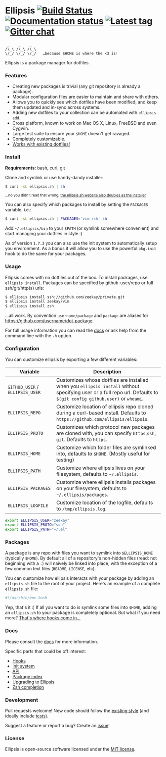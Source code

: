 # Ellipsis [![Build Status][travis-image]][travis-url] [![Documentation status][docs-image]][docs-url] [![Latest tag][tag-image]][tag-url] [![Gitter chat][gitter-image]][gitter-url]

```
 _    _    _
/\_\ /\_\ /\_\
\/_/ \/_/ \/_/   …because $HOME is where the <3 is!
```

Ellipsis is a package manager for dotfiles.

### Features
- Creating new packages is trivial (any git repository is already a package).
- Modular configuration files are easier to maintain and share with others.
- Allows you to quickly see which dotfiles have been modified, and keep them
  updated and in-sync across systems.
- Adding new dotfiles to your collection can be automated with `ellipsis add`.
- Cross platform, known to work on Mac OS X, Linux, FreeBSD and even Cygwin.
- Large test suite to ensure your `$HOME` doesn't get ravaged.
- Completely customizable.
- [Works with existing dotfiles!][docs-upgrading]

### Install
**Requirements:** bash, curl, git

Clone and symlink or use handy-dandy installer:

```bash
$ curl -sL ellipsis.sh | sh
```

<sup>...no you didn't read that wrong, [the ellipsis.sh website also doubles as the installer][installer]</sup>

You can also specify which packages to install by setting the `PACKAGES` variable, i.e.:

```bash
$ curl -sL ellipsis.sh | PACKAGES='vim zsh' sh
```

Add `~/.ellipsis/bin` to your `$PATH` (or symlink somewhere convenient) and
start managing your dotfiles in style :)

As of version `1.7.3` you can also use the init system to automatically setup
you environment. As a bonus it will allow you to use the powerful `pkg.init`
hook to do the same for your packages.

### Usage
Ellipsis comes with no dotfiles out of the box. To install packages, use
`ellipsis install`. Packages can be specified by github-user/repo or full
ssh/git/http(s) urls:

```bash
$ ellipsis install ssh://github.com/zeekay/private.git
$ ellipsis install zeekay/vim
$ ellipsis install zsh
```

...all work. By convention `username/package` and `package` are aliases for
https://github.com/username/dot-package.

For full usage information you can read the [docs][docs-usage] or ask help from
the command line with the `-h` option.

### Configuration
You can customize ellipsis by exporting a few different variables:

| Variable                        | Description                                                                                                                                                          |
|---------------------------------|----------------------------------------------------------------------------------------------------------------------------------------------------------------------|
| `GITHUB_USER` / `ELLIPSIS_USER` | Customizes whose dotfiles are installed when you `ellipsis install` without specifying user or a full repo url. Defaults to `$(git config github.user)` or `whoami`. |
| `ELLIPSIS_REPO`                 | Customize location of ellipsis repo cloned during a curl-based install. Defaults to `https://github.com/ellipsis/ellipsis`.                                          |
| `ELLIPSIS_PROTO`                | Customizes which protocol new packages are cloned with, you can specify `https`,`ssh`, `git`. Defaults to `https`.                                                   |
| `ELLIPSIS_HOME`                 | Customize which folder files are symlinked into, defaults to `$HOME`. (Mostly useful for testing)                                                                    |
| `ELLIPSIS_PATH`                 | Customize where ellipsis lives on your filesystem, defaults to `~/.ellipsis`.                                                                                        |
| `ELLIPSIS_PACKAGES`             | Customize where ellipsis installs packages on your filesystem, defaults to `~/.ellipsis/packages`.                                                                   |
| `ELLIPSIS_LOGFILE`              | Customize location of the logfile, defaults to `/tmp/ellipsis.log`.                                                                                                  |

```bash
export ELLIPSIS_USER="zeekay"
export ELLIPSIS_PROTO="ssh"
export ELLIPSIS_PATH="~/.el"
```

### Packages
A package is any repo with files you want to symlink into `$ELLIPSIS_HOME`
(typically `$HOME`). By default all of a repository's non-hidden files (read:
not beginning with a `.`) will naively be linked into place, with the exception
of a few common text files (`README`, `LICENSE`, etc).

You can customize how ellipsis interacts with your package by adding an
`ellipsis.sh` file to the root of your project. Here's an example of a complete
`ellipsis.sh` file:

```bash
#!/usr/bin/env bash
```

Yep, that's it :) If all you want to do is symlink some files into `$HOME`,
adding an `ellipsis.sh` to your package is completely optional. But what if you
need more? [That's where hooks come in...][docs-hooks]

### Docs
Please consult the [docs][docs-url] for more information.

Specific parts that could be off interest:
- [Hooks][docs-hooks]
- [Init system][docs-init]
- [API][docs-api]
- [Package index][docs-pkgindex]
- [Upgrading to Ellipsis][docs-upgrading]
- [Zsh completion][docs-completion]

### Development
Pull requests welcome! New code should follow the [existing style][style-guide]
(and ideally include [tests][bats]).

Suggest a feature or report a bug? Create an [issue][issues]!

### License
Ellipsis is open-source software licensed under the [MIT license][mit-license].

[travis-image]: https://img.shields.io/travis/ellipsis/ellipsis.svg
[travis-url]:   https://travis-ci.org/ellipsis/ellipsis
[docs-image]:   https://readthedocs.org/projects/ellipsis/badge/?version=master
[docs-url]:     http://docs.ellipsis.sh
[tag-image]:    https://img.shields.io/github/tag/ellipsis/ellipsis.svg
[tag-url]:      https://github.com/ellipsis/ellipsis/tags
[gitter-image]: https://badges.gitter.im/ellipsis/ellipsis.svg
[gitter-url]:   https://gitter.im/ellipsis/ellipsis

[docs-installation]:    http://docs.ellipsis.sh/install
[docs-usage]:           http://docs.ellipsis.sh/usage
[docs-packages]:        http://docs.ellipsis.sh/packages
[docs-hooks]:           http://docs.ellipsis.sh/hooks
[docs-init]:            http://docs.ellipsis.sh/init
[docs-api]:             http://docs.ellipsis.sh/api
[docs-pkgindex]:        http://docs.ellipsis.sh/pkgindex
[docs-upgrading]:       http://docs.ellipsis.sh/upgrading
[docs-completion]:      http://docs.ellipsis.sh/completion

[bats]:         https://github.com/sstephenson/bats
[installer]:    https://github.com/ellipsis/ellipsis/blob/gh-pages/index.html
[style-guide]:  https://google.github.io/styleguide/shell.xml
[issues]:       http://github.com/ellipsis/ellipsis/issues
[mit-license]:  http://opensource.org/licenses/MIT
